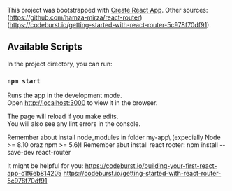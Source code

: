 This project was bootstrapped with [Create React App](https://github.com/facebook/create-react-app).
Other sources: (https://github.com/hamza-mirza/react-router)
(https://codeburst.io/getting-started-with-react-router-5c978f70df91).

## Available Scripts

In the project directory, you can run:

### `npm start`

Runs the app in the development mode.<br />
Open [http://localhost:3000](http://localhost:3000) to view it in the browser.

The page will reload if you make edits.<br />
You will also see any lint errors in the console.


Remember about install node_modules in folder my-app\ (expecially Node >= 8.10 oraz npm >= 5.6)!
Remember abut install react rooter: 
npm install --save-dev react-router

It might be helpful for you:
https://codeburst.io/building-your-first-react-app-c1f6eb814205
https://codeburst.io/getting-started-with-react-router-5c978f70df91